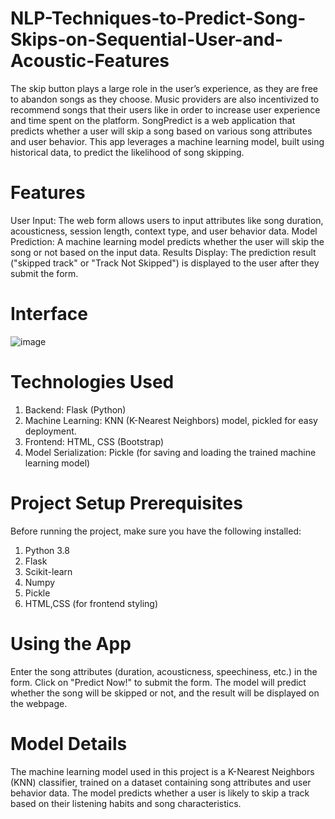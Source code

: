 # NLP-Techniques-to-Predict-Song-Skips-on-Sequential-User-and-Acoustic-Features
The skip button plays a large role in the user’s experience, as they are free to abandon songs as they choose.
Music providers are also incentivized to recommend songs that their users like in order to increase user experience and time spent on the platform.
SongPredict is a web application that predicts whether a user will skip a song based on various song attributes and user behavior. This app leverages a machine learning model, built using historical data, to predict the likelihood of song skipping.

# Features
User Input: The web form allows users to input attributes like song duration, acousticness, session length, context type, and user behavior data.
Model Prediction: A machine learning model predicts whether the user will skip the song or not based on the input data.
Results Display: The prediction result ("skipped track" or "Track Not Skipped") is displayed to the user after they submit the form.

# Interface
![image](https://github.com/user-attachments/assets/335f8c1a-43fb-41fc-900f-ab5b69b20f5d)


# Technologies Used
1. Backend: Flask (Python)
2. Machine Learning: KNN (K-Nearest Neighbors) model, pickled for easy deployment.
3. Frontend: HTML, CSS (Bootstrap)
4. Model Serialization: Pickle (for saving and loading the trained machine learning model)

# Project Setup Prerequisites
Before running the project, make sure you have the following installed:

1. Python 3.8
2. Flask
3. Scikit-learn
4. Numpy
5. Pickle
6. HTML,CSS (for frontend styling)

# Using the App
Enter the song attributes (duration, acousticness, speechiness, etc.) in the form.
Click on "Predict Now!" to submit the form.
The model will predict whether the song will be skipped or not, and the result will be displayed on the webpage.

# Model Details
The machine learning model used in this project is a K-Nearest Neighbors (KNN) classifier, trained on a dataset containing song attributes and user behavior data. The model predicts whether a user is likely to skip a track based on their listening habits and song characteristics.
